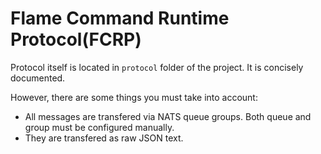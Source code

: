 # Flame Command Runtime Protocol(FCRP)
Protocol itself is located in `protocol` folder of the project. It is concisely documented.

However, there are some things you must take into account:
- All messages are transfered via NATS queue groups. Both queue and group must be configured manually.
- They are transfered as raw JSON text.